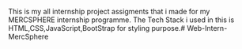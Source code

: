 This is my all internship project assigments that i made for my MERCSPHERE internship programme. The Tech Stack i used in this is HTML,CSS,JavaScript,BootStrap for styling purpose.#   W e b - I n t e r n - M e r c S p h e r e  
 